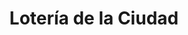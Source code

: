 ---
title: "Lotería de la Ciudad"
url: /ciudad-autonoma-de-buenos-aires/loteria-de-la-ciudad-avenida-emilio-castro/
shop: Lotterie
---